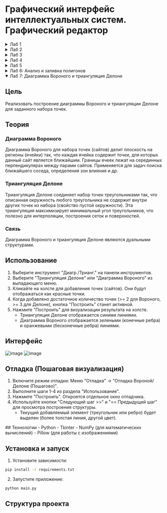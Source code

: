 # Графический интерфейс интеллектуальных систем. Графический редактор

<details>
  <summary>Лаб 1</summary>
  
## Цель
Разработать элементарный графический редактор, реализующий построение отрезков с помощью алгоритма ЦДА, целочисленного алгоритма Брезенхема и алгоритма Ву. Вызов способа генерации отрезка задается из пункта меню и доступно через панель инструментов «Отрезки». В редакторе кроме режима генерации отрезков в пользовательском окне должен быть предусмотрен отладочный режим, где отображается пошаговое решение на дискретной сетке.

## Описание алгоритмов
### Цифровой Дифференциальный Анализатор
Цифровой дифференциальный анализатор (ЦДА) – это алгоритм, основанный на аппроксимации прямой линии путем равномерного приращения координат. Он разбивает отрезок на равные шаги по одной из координат и вычисляет соответствующие значения другой координаты.

### Алгоритм Брезенхема
Алгоритм Брезенхема основан на выборе оптимального пикселя с использованием целочисленных вычислений. В отличие от ЦДА, он исключает необходимость работы с дробными числами, используя пошаговое накопление ошибки, чтобы принять решение о том, какой пиксель закрасить на следующем шаге.

### Алгоритм Ву
Алгоритм Ву предназначен для построения сглаженных (антиалиасинговых) линий. В отличие от Брезенхема, который выбирает один пиксель на каждом шаге, Ву использует два соседних пикселя, назначая им разные уровни яркости, чтобы сгладить границы линии и уменьшить эффект "ступенек" (aliasing).

## Интерфейс
![image](https://github.com/user-attachments/assets/212a9924-8095-4518-ab6f-4a810d94fda1)


## Реализация
Функция отрисовки точек из методички по алгоритму ЦДА:
```Python
    def execute(self, a, b, canvas, debugger=None):
        x1, y1 = a
        x2, y2 = b

        dx = x2 - x1
        dy = y2 - y1
        length = max(abs(dx), abs(dy))

        dx /= length
        dy /= length

        x = x1 + 0.5 * (1 if dx > 0 else -1 if dx < 0 else 0)
        y = y1 + 0.5 * (1 if dy > 0 else -1 if dy < 0 else 0)

        if debugger:
            debugger.record_step(int(x), int(y))

        for _ in range(int(length)):
            x += dx
            y += dy
            if debugger:
                debugger.record_step(int(x), int(y))
            else:
                self.plot(canvas, int(x), int(y))
```
Функция отрисовки точек по алгоритму Брезенхема:
```Python
    def execute(self, a, b, canvas, debugger=None):
        x1, y1 = a
        x2, y2 = b

        dx = abs(x2 - x1)
        dy = abs(y2 - y1)

        sx = 1 if x1 < x2 else -1
        sy = 1 if y1 < y2 else -1

        if dx > dy:
            e = 2 * dy - dx
            while x1 != x2:
                if debugger:
                    debugger.record_step(int(x1), int(y1))
                else:
                    self.plot(canvas, int(x1), int(y1), "black")
                if e >= 0:
                    y1 += sy
                    e -= 2 * dx
                x1 += sx
                e += 2 * dy
        else:
            e = 2 * dx - dy
            while y1 != y2:
                if debugger:
                    debugger.record_step(int(x1), int(y1))
                else:
                    self.plot(canvas, int(x1), int(y1), "black")
                if e >= 0:
                    x1 += sx
                    e -= 2 * dy
                y1 += sy
                e += 2 * dx

        if debugger:
            debugger.record_step(int(x1), int(y1))
        else:
            self.plot(canvas, int(x1), int(y1), "black")

```
Функция отрисовки точек по алгоритму Ву:
```Python
    def execute(self, a, b, canvas, debugger=None):
        """Алгоритм Ву с отладкой, без сглаживания для вертикальных и горизонтальных линий."""
        x1, y1 = a
        x2, y2 = b

        dx = abs(x2 - x1)
        dy = abs(y2 - y1)

        sx = 1 if x1 < x2 else -1
        sy = 1 if y1 < y2 else -1

        # Проверка на вертикальную линию (без сглаживания)
        if dx == 0:
            for y in range(y1, y2 + sy, sy):
                if debugger:
                    debugger.record_step(x1, y, 1.0)
                else:
                    self.plot(canvas, x1, y, 1.0)
            return

        # Проверка на горизонтальную линию (без сглаживания)
        if dy == 0:
            for x in range(x1, x2 + sx, sx):
                if debugger:
                    debugger.record_step(x, y1, 1.0)
                else:
                    self.plot(canvas, x, y1, 1.0)
            return

        # Для остальных линий используем сглаживание Ву
        if dx > dy:
            gradient = dy / dx
            y = y1 + 0.5
            for x in range(x1, x2 + sx, sx):
                y_int = int(y)
                frac = y - y_int  # Дробная часть

                if debugger:
                    debugger.record_step(x, y_int, 1 - frac)
                    debugger.record_step(x, y_int + sy, frac)
                else:
                    self.plot(canvas, x, y_int, 1 - frac)
                    self.plot(canvas, x, y_int + sy, frac)

                y += gradient * sy
        else:
            gradient = dx / dy
            x = x1 + 0.5
            for y in range(y1, y2 + sy, sy):
                x_int = int(x)
                frac = x - x_int  # Дробная часть

                if debugger:
                    debugger.record_step(x_int, y, 1 - frac)
                    debugger.record_step(x_int + sx, y, frac)
                else:
                    self.plot(canvas, x_int, y, 1 - frac)
                    self.plot(canvas, x_int + sx, y, frac)

                x += gradient * sx

        if debugger:
            debugger.record_step(x2, y2, 1.0)  # Последний пиксель
        else:
            self.plot(canvas, x2, y2, 1.0)
```

## Вывод
В результате реализации графического редактора, использующего алгоритмы построения отрезков (ЦДА, Брезенхема и Ву), была создана система, обеспечивающая интерактивное рисование отрезков с возможностью просмотра пошагового процесса.

</details>

<details>
  <summary>Лаб 2</summary>
  
## Цель
Разработать элементарный графический редактор, реализующий построение линий второго порядка. Вызов способа генерации линии второго порядка задается из пункта меню и доступно через панель инструментов «Линии 2-го порядка». В редакторе кроме режима генерации линий второго порядка в пользовательском окне должен быть предусмотрен отладочный режим, где отображается пошаговое решение на дискретной сетке.

## Описание алгоритмов
### Алгоритм построения окружности
Алгоритм использует метод Брезенхэма для построения окружности. Считывает две точки(x,y), вычисляет по ним радиус и вычисляет точки окружности в одном октанте, а затем симметрично отражает их в остальные семь октантов. Решающая переменная d определяет, какую точку выбрать на следующем шаге. Для каждой вычисленной точки добавляются восемь симметричных точек относительно центра окружности (cx, cy).

$d = 3 - 2 * radius$

### Алгоритм построения эллипса
Алгоритм адаптирует метод Брезенхэма для построения эллипса. Эллипс делится на две части: верхнюю и нижнюю. Считывает три точки, центр, ширину, длину, алгоритм вычисляет точки эллипса, используя решающую переменные $d_1$ и $d_2$. Верхняя и нижняя половина эллипса строится одновременно. Для каждой точки добавляются четыре симметричные точки относительно центра эллипса (rx, ry).

#### Первый этап (верхняя часть эллипса, пока $( b^2 x < a^2 y )$




$d_1 = b^2 (x+1)^2 + a^2 (y - 0.5)^2 - a^2 b^2$


Обновление параметров:
- Если $( d_1 < 0 )$, двигаемся вправо:  

  $d_1 = d_1 + 2b^2(x + 1) + b^2$
  
- Иначе двигаемся по диагонали:  
  
  $d_1 = d_1 + 2b^2(x + 1) - 2a^2(y - 1) + b^2$

#### Второй этап (нижняя часть эллипса, пока $( y \geq 0 )$

Решающая функция:


$d_2 = b^2 (x + 0.5)^2 + a^2 (y - 1)^2 - a^2 b^2$

Обновление параметров:
- Если $( d_2 > 0 )$, двигаемся вниз:  
  
  $d_2 = d_2 + a^2(-2y + 3)$
  
- Иначе двигаемся по диагонали:  
  
  $d_2 = d_2 + 2b^2(x + 1) + a^2(-2y + 3)$
  



### Алгоритм построения гиперболы
Алгоритм строит гиперболу, используя параметрическое уравнение. В зависимости от ориентации гиперболы (вертикальная или горизонтальная), он обходит значения y или x с шагом step и вычисляет соответствующие точки. Для каждой точки добавляются четыре симметричные точки относительно центра гиперболы (a, b). 
#### Первый этап (правая и левая ветви)

Решающая функция:


$d_1 = b^2 (x^2) - a^2 (y^2) - a^2 b^2$


Обновление параметров:
- Если $( d_1 < 0 )$, увеличиваем $( y )$:  
  
  $d_1 = d_1 + 2b^2(y + 1)$
  
- Иначе увеличиваем $( y )$ и уменьшаем $( x )$:  
  
  $d_1 = d_1 + 2b^2(y + 1) - 2a^2(x - 1)$
  

### Второй этап (верхняя и нижняя ветви)

Решающая функция:


$d_2 = b^2 (x - 0.5)^2 - a^2 (y + 1)^2 - a^2 b^2$


Обновление параметров:
- Если $( d_2 > 0 )$, уменьшаем $( x )$:  
  
  $d_2 = d_2 - 2a^2 x$
  
- Иначе увеличиваем $( y )$ и уменьшаем $( x )$:  
  
  $d_2 = d_2 + 2b^2(y + 1) - 2a^2x$
  


### Алгоритм построения параболы
Алгоритм строит параболу, используя параметрическое уравнение. В зависимости от ориентации параболы (вверх или вниз), он обходит значения y и вычисляет соответствующие значения x. Для каждого y добавляются две симметричные точки относительно оси параболы.

## Интерфейс
![image](https://github.com/user-attachments/assets/1131f36d-435c-4841-8f01-1cc7b6fe818b)



## Реализация
Функция выбора алгоритма для запуска:
```Python
    def capture_second_order_points(self, event):
        """Фиксирует точки для линий второго порядка."""
        x, y = self.canvas_view.get_coordinates(event)
        self.click_points.append([x, y])
        self.click_count += 1

        strategy = self.active_context.get_strategy()
        if not strategy:
            print("Ошибка: не выбрана стратегия рисования второго порядка.")
            return

        if strategy.name == "Окружность" and self.click_count == 2:
            # Окружность (2 клика)
            self.draw_second_order_shape(two_points=True)
        elif strategy.name in ["Эллипс", "Гипербола", "Парабола"] and self.click_count == 3:
            # Эллипс, гипербола, парабола (3 клика)
            self.draw_second_order_shape(two_points=False)
```

## Вывод
В ходе работы был создан простой графический редактор, позволяющий строить и визуализировать различные кривые, включая окружности, эллипсы, гиперболы и параболы.

</details>

<details>
  <summary>Лаб 3</summary>
  
## Цель
Разработать графический редактор, реализующий построение кривых Безье, Эрмита и B-сплайнов. Вызов способа генерации кривой задается из пункта меню и доступно через панель инструментов «Кривые». В редакторе кроме режима генерации кривых в пользовательском окне должен быть предусмотрен отладочный режим, где отображается пошаговое решение.

## Описание алгоритмов
### Кривая Безье
Кривая Безье строится с использованием полиномов Бернштейна. Для четырех контрольных точек P0, P1, P2, P3 кривая определяется как:
B(t) = (1-t)³P0 + 3(1-t)²tP1 + 3(1-t)t²P2 + t³P3, где t ∈ [0,1]

### Кривая Эрмита
Кривая Эрмита определяется двумя конечными точками P0, P3 и двумя касательными векторами R0, R1. Кривая проходит через конечные точки и имеет заданные касательные в этих точках.

### B-сплайн
B-сплайн строится с использованием базисных функций B-сплайна. Кривая не обязательно проходит через контрольные точки, но обеспечивает локальный контроль формы.

## Интерфейс
![image](https://github.com/user-attachments/assets/...)

## Реализация
```Python
class CurveStrategy:
    def draw(self, points, canvas):
        # Общий интерфейс для всех стратегий кривых
        pass

class BezierStrategy(CurveStrategy):
    def draw(self, points, canvas):
        # Реализация кривой Безье
        pass

class HermiteStrategy(CurveStrategy):
    def draw(self, points, canvas):
        # Реализация кривой Эрмита
        pass

class BSplineStrategy(CurveStrategy):
    def draw(self, points, canvas):
        # Реализация B-сплайна
        pass
```

## Вывод
В результате реализации графического редактора, использующего алгоритмы построения кривых (Безье, Эрмита и B-сплайн), была создана система, обеспечивающая интерактивное рисование кривых с возможностью просмотра пошагового процесса.

</details>

<details>
  <summary>Лаб 4</summary>
  
## Цель
Разработать графический редактор, реализующий анализ полигонов. В редакторе должны быть реализованы следующие функции:
- Проверка выпуклости полигона
- Определение принадлежности точки полигону
- Нахождение точек пересечения отрезка с полигоном

## Описание алгоритмов
### Проверка выпуклости
Полигон является выпуклым, если все его внутренние углы меньше 180 градусов. Проверка выполняется путем анализа знака векторного произведения для каждой тройки последовательных вершин.

### Принадлежность точки полигону
Используется алгоритм "Ray Casting" (метод лучей). Из точки проводится луч в произвольном направлении и подсчитывается количество пересечений с границей полигона.

### Пересечение отрезка с полигоном
Для каждого ребра полигона проверяется пересечение с заданным отрезком. Если пересечение найдено, вычисляется точка пересечения.

## Интерфейс
![image](https://github.com/user-attachments/assets/...)

## Реализация
```Python
def is_convex(polygon):
    # Проверка выпуклости полигона
    pass

def point_in_polygon(point, polygon):
    # Проверка принадлежности точки полигону
    pass

def segment_intersects_polygon(segment, polygon):
    # Нахождение точек пересечения отрезка с полигоном
    pass
```

## Вывод
В результате реализации графического редактора, использующего алгоритмы анализа полигонов, была создана система, обеспечивающая проверку свойств полигонов и их взаимодействие с другими геометрическими объектами.

</details>

<details>
  <summary>Лаб 5</summary>
  
## Цель
Разработать графический редактор, реализующий построение выпуклой оболочки множества точек. В редакторе должны быть реализованы два алгоритма:
- Алгоритм Джарвиса (Gift Wrapping)
- Алгоритм Грэхема (Graham Scan)

## Описание алгоритмов
### Алгоритм Джарвиса
1. Находим самую левую точку P0
2. Для каждой точки Pi находим такую точку Pj, что все остальные точки лежат справа от вектора PiPj
3. Повторяем шаг 2, пока не вернемся к начальной точке

### Алгоритм Грэхема
1. Находим самую нижнюю точку P0
2. Сортируем остальные точки по полярному углу относительно P0
3. Строим выпуклую оболочку, последовательно добавляя точки в стек и удаляя точки, которые нарушают выпуклость

## Интерфейс
![image](https://github.com/user-attachments/assets/...)

## Реализация
```Python
def jarvis(points):
    # Реализация алгоритма Джарвиса
    pass

def graham(points):
    # Реализация алгоритма Грэхема
    pass
```

## Вывод
В результате реализации графического редактора, использующего алгоритмы построения выпуклой оболочки, была создана система, обеспечивающая нахождение минимального выпуклого многоугольника, содержащего заданное множество точек.

</details>
<details>
  <summary>Лаб 6: Анализ и заливка полигонов</summary>

## Цель
Реализовать функции анализа свойств полигонов и алгоритмы их заливки.

## Функциональность
### Анализ
- **Проверка выпуклости:** Определяет, является ли выбранный полигон выпуклым.
- **Внутренние нормали:** Отображает внутренние нормали к ребрам полигона.
- **Пересечение с отрезком:** Позволяет нарисовать отрезок и найти точки его пересечения с выбранным полигоном.
- **Принадлежность точки:** Позволяет выбрать полигон и кликнуть в любую точку, чтобы определить, находится ли она внутри, снаружи или на границе полигона.
### Заливка
- **Растровая развёртка с ET/AEL:** Заливает полигон, используя списки активных ребер и таблицу ребер.
- **Flood Fill (рекурсивный):** Заливает область, начиная с затравки, рекурсивно окрашивая соседние пиксели.
- **Scanline Seed Fill (построчный с затравкой):** Заливает область, используя стек и обрабатывая пиксели построчно, начиная с затравки.

## Интерфейс 
![image](https://github.com/user-attachments/assets/846d6098-9705-45d0-badc-fc335d10744f)
## Использование
### Анализ
1. Убедитесь, что на холсте есть хотя бы один полигон (созданный с помощью инструмента "Выпуклая оболочка").
2. Выберите нужную операцию анализа из меню "Анализ полигона".
3. Следуйте инструкциям (выберите полигон, нарисуйте отрезок или кликните точку).
### Заливка
1. Выберите инструмент "Заливка полигона" на панели инструментов.
2. Выберите алгоритм заливки из выпадающего меню.
3. Нажмите кнопку "Цвет заливки" и выберите желаемый цвет.
4. Кликните на полигон, который хотите залить.
5. Если выбран алгоритм с затравкой, кликните второй раз внутри полигона для указания начальной точки заливки.

</details>

<details open>
  <summary>Лаб 7: Диаграмма Вороного и триангуляция Делоне</summary>

## Цель
Реализовать построение диаграммы Вороного и триангуляции Делоне для заданного набора точек.

## Теория
### Диаграмма Вороного
Диаграмма Вороного для набора точек (сайтов) делит плоскость на регионы (ячейки) так, что каждая ячейка содержит точки, для которых данный сайт является ближайшим. Границы ячеек лежат на серединных перпендикулярах между парами сайтов. Применяется для задач поиска ближайшего соседа, определения зон влияния и др.

### Триангуляция Делоне
Триангуляция Делоне соединяет набор точек треугольниками так, что описанная окружность любого треугольника не содержит внутри других точек из набора (свойство пустой окружности). Эта триангуляция максимизирует минимальный угол треугольников, что полезно для интерполяции, построения сеток и поверхностей.

### Связь
Диаграмма Вороного и триангуляция Делоне являются дуальными структурами.

## Использование
1. Выберите инструмент "Диагр./Трианг." на панели инструментов.
2. Выберите "Триангуляция Делоне" или "Диаграмма Вороного" из выпадающего меню.
3. Кликайте на холсте для добавления точек (сайтов). Они будут отображаться как красные точки.
4. Когда добавлено достаточное количество точек (>= 2 для Вороного, >= 3 для Делоне), кнопка "Построить" станет активной.
5. Нажмите "Построить" для визуализации результата на холсте.
   *   Триангуляция Делоне отображается синими линиями.
   *   Диаграмма Вороного отображается зелеными (конечные ребра) и оранжевыми (бесконечные ребра) линиями.
## Интерфейс
![image](https://github.com/user-attachments/assets/c25a670f-2d79-4581-a1b0-caa593c2c797)
![image](https://github.com/user-attachments/assets/c2cba24f-9aec-4064-84e4-12234201de7d)

## Отладка (Пошаговая визуализация)
1. Включите режим отладки: Меню "Отладка" -> "Отладка Вороной/Делоне (Пошагово)".
2. Выполните шаги 1-4 из раздела "Использование".
3. Нажмите "Построить". Откроется отдельное окно отладчика.
4. Используйте кнопки "Следующий шаг >>" и "<< Предыдущий шаг" для просмотра построения структуры.
   *   Текущий добавляемый элемент (треугольник или ребро) будет выделен (более толстая линия, другой цвет).

</details>
## Технологии
- Python
- Tkinter
- NumPy (для математических вычислений)
- Pillow (для работы с изображениями)

## Установка и запуск
1. Установите зависимости:
```bash
pip install -r requirements.txt
```

2. Запустите приложение:
```bash
python main.py
```

## Структура проекта
